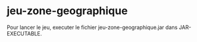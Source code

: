 # jeu-zone-geographique

Pour lancer le jeu, executer le fichier jeu-zone-geographique.jar dans JAR-EXECUTABLE.

